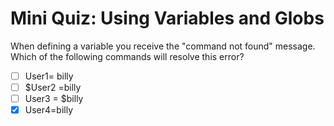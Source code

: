 # Mini Quiz: Using Variables and Globs

When defining a variable you receive the "command not found" message. Which of the following commands will resolve this error?
- [ ] User1= billy
- [ ] $User2 =billy
- [ ] User3 = $billy
- [x] User4=billy
